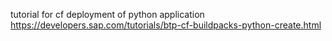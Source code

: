 tutorial for cf deployment of python application
https://developers.sap.com/tutorials/btp-cf-buildpacks-python-create.html